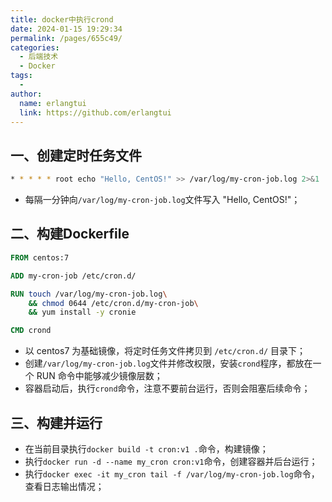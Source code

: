 ```yaml
---
title: docker中执行crond
date: 2024-01-15 19:29:34
permalink: /pages/655c49/
categories:
  - 后端技术
  - Docker
tags:
  - 
author: 
  name: erlangtui
  link: https://github.com/erlangtui
---
```


## 一、创建定时任务文件
```sh
* * * * * root echo "Hello, CentOS!" >> /var/log/my-cron-job.log 2>&1

```
* 每隔一分钟向`/var/log/my-cron-job.log`文件写入 "Hello, CentOS!"；

## 二、构建Dockerfile
```Dockerfile
FROM centos:7

ADD my-cron-job /etc/cron.d/

RUN touch /var/log/my-cron-job.log\
    && chmod 0644 /etc/cron.d/my-cron-job\
    && yum install -y cronie

CMD crond
```
* 以 centos7 为基础镜像，将定时任务文件拷贝到 `/etc/cron.d/` 目录下；
* 创建`/var/log/my-cron-job.log`文件并修改权限，安装`crond`程序，都放在一个 RUN 命令中能够减少镜像层数；
* 容器启动后，执行`crond`命令，注意不要前台运行，否则会阻塞后续命令；

## 三、构建并运行
* 在当前目录执行`docker build -t cron:v1 .`命令，构建镜像；
* 执行`docker run -d --name my_cron cron:v1`命令，创建容器并后台运行；
* 执行`docker exec -it my_cron tail -f /var/log/my-cron-job.log`命令，查看日志输出情况；
